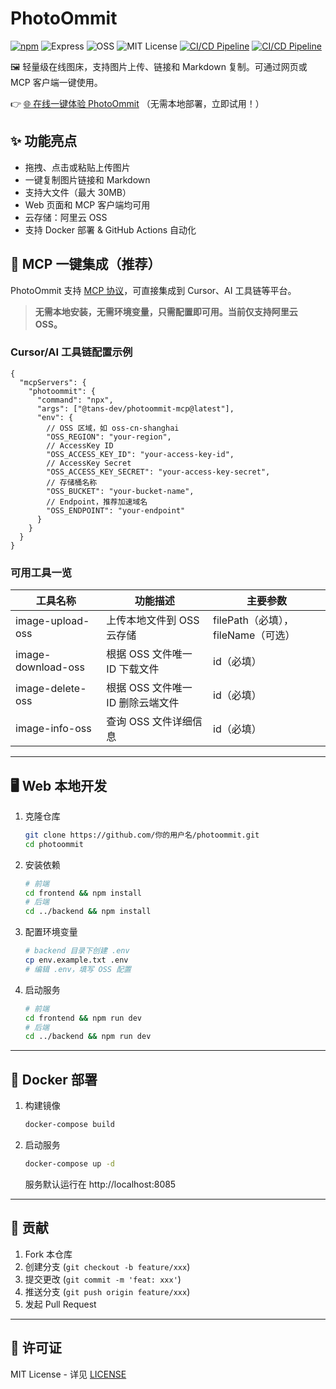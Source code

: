 # PhotoOmmit

[![npm](https://img.shields.io/npm/v/@tans-dev/photoommit-mcp?color=orange&label=npm)](https://www.npmjs.com/package/@tans-dev/photoommit-mcp) ![Express](https://img.shields.io/badge/Express-4%2B-000000?logo=express&logoColor=white) ![OSS](https://img.shields.io/badge/OSS-Alibaba-1e90ff?logo=alibabacloud&logoColor=white) ![MIT License](https://img.shields.io/badge/license-MIT-ff9800) [![CI/CD Pipeline](https://github.com/TanYongF/iimage/actions/workflows/mcp-build-and-publish.yml/badge.svg)](https://github.com/TanYongF/iimage/actions/workflows/mcp-build-and-publish.yml) [![CI/CD Pipeline](https://github.com/TanYongF/iimage/actions/workflows/web-build-and-publish.yml/badge.svg)](https://github.com/TanYongF/iimage/actions/workflows/web-build-and-publish.yml)


🖼️ 轻量级在线图床，支持图片上传、链接和 Markdown 复制。可通过网页或 MCP 客户端一键使用。

👉 [🌐 在线一键体验 PhotoOmmit](https://paste.tans.fun/)  （无需本地部署，立即试用！）



## ✨ 功能亮点

- 拖拽、点击或粘贴上传图片
- 一键复制图片链接和 Markdown
- 支持大文件（最大 30MB）
- Web 页面和 MCP 客户端均可用
- 云存储：阿里云 OSS
- 支持 Docker 部署 & GitHub Actions 自动化


## 🚀 MCP 一键集成（推荐）

PhotoOmmit 支持 [MCP 协议](https://github.com/modelcontextprotocol/spec)，可直接集成到 Cursor、AI 工具链等平台。

> **无需本地安装，无需环境变量，只需配置即可用。当前仅支持阿里云 OSS。**

### Cursor/AI 工具链配置示例

```jsonc
{
  "mcpServers": {
    "photoommit": {
      "command": "npx",
      "args": ["@tans-dev/photoommit-mcp@latest"],
      "env": {
        // OSS 区域，如 oss-cn-shanghai
        "OSS_REGION": "your-region",
        // AccessKey ID
        "OSS_ACCESS_KEY_ID": "your-access-key-id",
        // AccessKey Secret
        "OSS_ACCESS_KEY_SECRET": "your-access-key-secret",
        // 存储桶名称
        "OSS_BUCKET": "your-bucket-name",
        // Endpoint，推荐加速域名
        "OSS_ENDPOINT": "your-endpoint"
      }
    }
  }
}
```

### 可用工具一览

| 工具名称            | 功能描述                     | 主要参数                      |
|---------------------|------------------------------|-------------------------------|
| image-upload-oss    | 上传本地文件到 OSS 云存储    | filePath（必填），fileName（可选） |
| image-download-oss  | 根据 OSS 文件唯一 ID 下载文件 | id（必填）                    |
| image-delete-oss    | 根据 OSS 文件唯一 ID 删除云端文件 | id（必填）                |
| image-info-oss      | 查询 OSS 文件详细信息         | id（必填）                    |

---

## 🖥️ Web 本地开发

1. 克隆仓库
   ```bash
   git clone https://github.com/你的用户名/photoommit.git
   cd photoommit
   ```
2. 安装依赖
   ```bash
   # 前端
   cd frontend && npm install
   # 后端
   cd ../backend && npm install
   ```
3. 配置环境变量
   ```bash
   # backend 目录下创建 .env
   cp env.example.txt .env
   # 编辑 .env，填写 OSS 配置
   ```
4. 启动服务
   ```bash
   # 前端
   cd frontend && npm run dev
   # 后端
   cd ../backend && npm run dev
   ```

---

## 🐳 Docker 部署

1. 构建镜像
   ```bash
   docker-compose build
   ```
2. 启动服务
   ```bash
   docker-compose up -d
   ```
   服务默认运行在 http://localhost:8085


---

## 🤝 贡献
1. Fork 本仓库
2. 创建分支 (`git checkout -b feature/xxx`)
3. 提交更改 (`git commit -m 'feat: xxx'`)
4. 推送分支 (`git push origin feature/xxx`)
5. 发起 Pull Request

---

## 📄 许可证
MIT License - 详见 [LICENSE](LICENSE)
